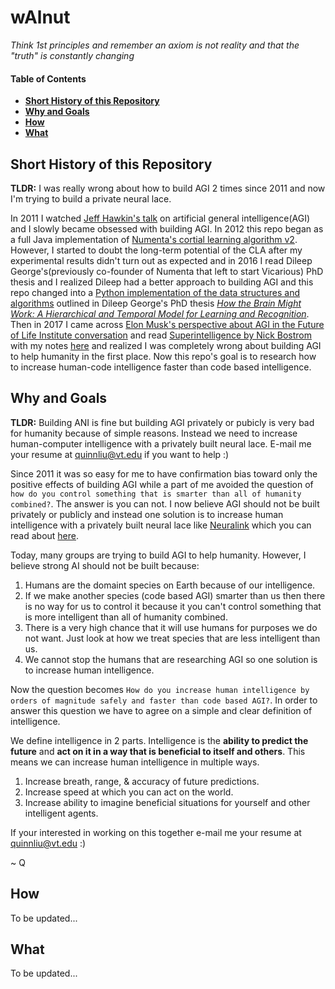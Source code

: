 # wAlnut

*Think 1st principles and remember an axiom is not reality and that the "truth" is constantly changing*  

#### Table of Contents
- **[Short History of this Repository](#short-history-of-this-repository)**
- **[Why and Goals](#why-and-goals)**
- **[How](#how)**
- **[What](#what)**

## Short History of this Repository
<b>TLDR:</b> I was really wrong about how to build AGI 2 times since 2011 and now I'm trying to build a private neural lace.

In 2011 I watched [Jeff Hawkin's talk](https://www.ted.com/talks/jeff_hawkins_on_how_brain_science_will_change_computing) on 
artificial general intelligence(AGI) and I slowly became obsessed with building AGI. In 2012 this repo began as 
a full Java implementation of [Numenta's cortial learning algorithm v2](https://github.com/WalnutiQ/wAlnut/tree/4341e25d1fbd33a75708c4d428e3afc75f3fefe7). However, I started to doubt the long-term potential of the CLA after my experimental results didn't turn out as expected and in 2016 I read Dileep George's(previously 
co-founder of Numenta that left to start Vicarious) PhD thesis and I realized Dileep had a better approach to building AGI and 
this repo changed into a [Python implementation of the data structures and algorithms](https://github.com/WalnutiQ/wAlnut/tree/03093e1944bf1ff25a1c2cac672d5933f93fba78) outlined in Dileep George's PhD thesis 
[*How the Brain Might Work: A Hierarchical and Temporal Model for Learning and Recognition*](https://github.com/WalnutiQ/papers/blob/master/Dileep_George_PGM/HowTheBrainMightWork.pdf). Then in 2017 I came across [Elon Musk's perspective about AGI in the Future of Life Institute conversation](https://youtu.be/h0962biiZa4)
and read [Superintelligence by Nick Bostrom](https://www.amazon.com/Superintelligence-Dangers-Strategies-Nick-Bostrom/dp/1501227742) with my notes [here](https://github.com/WalnutiQ/wAlnut/issues/345) and realized I was completely wrong 
about building AGI to help humanity in the first place. Now this repo's goal is to research how to increase human-code 
intelligence faster than code based intelligence. 

## Why and Goals

<b>TLDR:</b> Building ANI is fine but building AGI privately or pubicly is very bad for humanity because of simple reasons. 
Instead we need to increase human-computer intelligence with a privately built neural lace.  E-mail me your resume at 
quinnliu@vt.edu if you want to help :)

Since 2011 it was so easy for me to have confirmation bias toward only the positive effects of building AGI while a part of me 
avoided the question of `how do you control something that is smarter than all of humanity combined?`. The answer is you can 
not. I now believe AGI should not be built privately or publicly and instead one solution is to increase human intelligence 
with a privately built neural lace like [Neuralink](https://neuralink.com/) which you can read about [here](http://waitbutwhy.com/2017/04/neuralink.html). 

Today, many groups are trying to build AGI to help humanity. However, I believe strong AI should not be built because:

1. Humans are the domaint species on Earth because of our intelligence.
2. If we make another species (code based AGI) smarter than us then there is no way for us to control it 
   because it you can't control something that is more intelligent than all of humanity combined.
3. There is a very high chance that it will use humans for purposes we do not want. Just look at how we treat species 
   that are less intelligent than us.
4. We cannot stop the humans that are researching AGI so one solution is to increase human intelligence.

Now the question becomes `How do you increase human intelligence by orders of magnitude safely and faster than code based AGI?`. In order to answer this question we have to agree on a simple and clear definition of intelligence. 

We define intelligence in 2 parts. Intelligence is the <b>ability to predict the future</b> and <b>act on it in a way that is
beneficial to itself and others</b>. This means we can increase human intelligence in multiple ways. 

1. Increase breath, range, & accuracy of future predictions.  
2. Increase speed at which you can act on the world.
3. Increase ability to imagine beneficial situations for yourself and other intelligent agents.

If your interested in working on this together e-mail me your resume at quinnliu@vt.edu :)

~ Q

## How
To be updated...

## What
To be updated...
